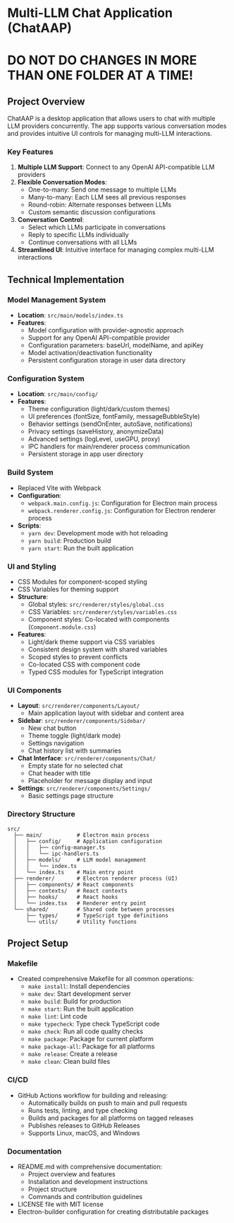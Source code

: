 # Multi-LLM Chat Application (ChatAAP)

# DO NOT DO CHANGES IN MORE THAN ONE FOLDER AT A TIME!

## Project Overview

ChatAAP is a desktop application that allows users to chat with multiple LLM providers concurrently. The app supports various conversation modes and provides intuitive UI controls for managing multi-LLM interactions.

### Key Features

1. **Multiple LLM Support**: Connect to any OpenAI API-compatible LLM providers
2. **Flexible Conversation Modes**:
   - One-to-many: Send one message to multiple LLMs
   - Many-to-many: Each LLM sees all previous responses
   - Round-robin: Alternate responses between LLMs
   - Custom semantic discussion configurations
3. **Conversation Control**:
   - Select which LLMs participate in conversations
   - Reply to specific LLMs individually
   - Continue conversations with all LLMs
4. **Streamlined UI**: Intuitive interface for managing complex multi-LLM interactions

## Technical Implementation

### Model Management System
- **Location**: `src/main/models/index.ts`
- **Features**:
  - Model configuration with provider-agnostic approach
  - Support for any OpenAI API-compatible provider
  - Configuration parameters: baseUrl, modelName, and apiKey
  - Model activation/deactivation functionality
  - Persistent configuration storage in user data directory

### Configuration System
- **Location**: `src/main/config/`
- **Features**:
  - Theme configuration (light/dark/custom themes)
  - UI preferences (fontSize, fontFamily, messageBubbleStyle)
  - Behavior settings (sendOnEnter, autoSave, notifications)
  - Privacy settings (saveHistory, anonymizeData)
  - Advanced settings (logLevel, useGPU, proxy)
  - IPC handlers for main/renderer process communication
  - Persistent storage in app user directory

### Build System
- Replaced Vite with Webpack
- **Configuration**:
  - `webpack.main.config.js`: Configuration for Electron main process
  - `webpack.renderer.config.js`: Configuration for Electron renderer process
- **Scripts**:
  - `yarn dev`: Development mode with hot reloading
  - `yarn build`: Production build
  - `yarn start`: Run the built application

### UI and Styling
- CSS Modules for component-scoped styling
- CSS Variables for theming support
- **Structure**:
  - Global styles: `src/renderer/styles/global.css`
  - CSS Variables: `src/renderer/styles/variables.css`
  - Component styles: Co-located with components (`Component.module.css`)
- **Features**:
  - Light/dark theme support via CSS variables
  - Consistent design system with shared variables
  - Scoped styles to prevent conflicts
  - Co-located CSS with component code
  - Typed CSS modules for TypeScript integration

### UI Components
- **Layout**: `src/renderer/components/Layout/`
  - Main application layout with sidebar and content area
- **Sidebar**: `src/renderer/components/Sidebar/`
  - New chat button
  - Theme toggle (light/dark mode)
  - Settings navigation
  - Chat history list with summaries
- **Chat Interface**: `src/renderer/components/Chat/`
  - Empty state for no selected chat
  - Chat header with title
  - Placeholder for message display and input
- **Settings**: `src/renderer/components/Settings/`
  - Basic settings page structure

### Directory Structure
```
src/
  ├── main/           # Electron main process
  │   ├── config/     # Application configuration
  │   │   ├── config-manager.ts
  │   │   └── ipc-handlers.ts
  │   ├── models/     # LLM model management
  │   │   └── index.ts
  │   └── index.ts    # Main entry point
  ├── renderer/       # Electron renderer process (UI)
  │   ├── components/ # React components
  │   ├── contexts/   # React contexts
  │   ├── hooks/      # React hooks
  │   └── index.tsx   # Renderer entry point 
  └── shared/         # Shared code between processes
      ├── types/      # TypeScript type definitions
      └── utils/      # Utility functions
```

## Project Setup

### Makefile
- Created comprehensive Makefile for all common operations:
  - `make install`: Install dependencies
  - `make dev`: Start development server
  - `make build`: Build for production
  - `make start`: Run the built application
  - `make lint`: Lint code
  - `make typecheck`: Type check TypeScript code
  - `make check`: Run all code quality checks
  - `make package`: Package for current platform
  - `make package-all`: Package for all platforms
  - `make release`: Create a release
  - `make clean`: Clean build files

### CI/CD
- GitHub Actions workflow for building and releasing:
  - Automatically builds on push to main and pull requests
  - Runs tests, linting, and type checking
  - Builds and packages for all platforms on tagged releases
  - Publishes releases to GitHub Releases
  - Supports Linux, macOS, and Windows

### Documentation
- README.md with comprehensive documentation:
  - Project overview and features
  - Installation and development instructions
  - Project structure
  - Commands and contribution guidelines
- LICENSE file with MIT license
- Electron-builder configuration for creating distributable packages
